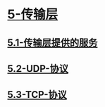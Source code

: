 # [5-传输层](./5-传输层/readme.md)

## [5.1-传输层提供的服务](./5-传输层/5.1-传输层提供的服务/readme.md)

## [5.2-UDP-协议](./5-传输层/5.2-UDP-协议/readme.md)

## [5.3-TCP-协议](./5-传输层/5.3-TCP-协议/readme.md)